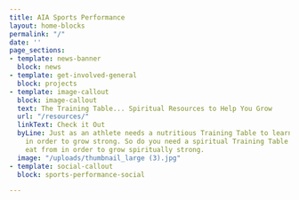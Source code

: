 ```yaml
---
title: AIA Sports Performance
layout: home-blocks
permalink: "/"
date: ''
page_sections:
- template: news-banner
  block: news
- template: get-involved-general
  block: projects
- template: image-callout
  block: image-callout
  text: The Training Table... Spiritual Resources to Help You Grow
  url: "/resources/"
  linkText: Check it Out
  byLine: Just as an athlete needs a nutritious Training Table to learn and eat from
    in order to grow strong. So do you need a spiritual Training Table to learn and
    eat from in order to grow spiritually strong.
  image: "/uploads/thumbnail_large (3).jpg"
- template: social-callout
  block: sports-performance-social

---
```

